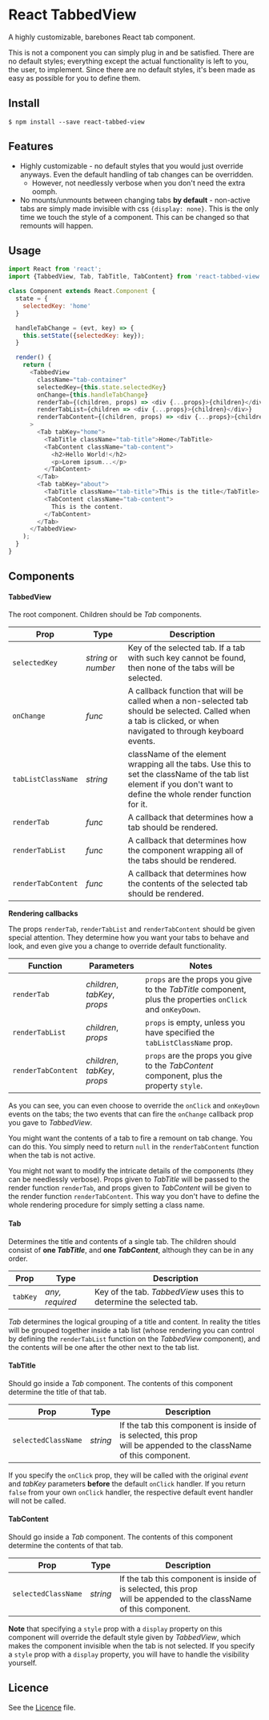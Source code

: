 # React TabbedView

A highly customizable, barebones React tab component.

This is not a component you can simply plug in and be satisfied. There are
no default styles; everything except the actual functionality is left to you,
the user, to implement. Since there are no default styles, it's been made
as easy as possible for you to define them.

## Install

```
$ npm install --save react-tabbed-view
```

## Features

* Highly customizable - no default styles that you would just override anyways.
Even the default handling of tab changes can be overridden.
    * However, not needlessly verbose when you don't need the extra oomph.
* No mounts/unmounts between changing tabs **by default** - non-active tabs are simply
made invisible with css `{display: none}`. This is the only time we touch the style
of a component. This can be changed so that remounts will happen.

## Usage

```js
import React from 'react';
import {TabbedView, Tab, TabTitle, TabContent} from 'react-tabbed-view';

class Component extends React.Component {
  state = {
    selectedKey: 'home'
  }

  handleTabChange = (evt, key) => {
    this.setState({selectedKey: key});
  }

  render() {
    return (
      <TabbedView 
        className="tab-container"
        selectedKey={this.state.selectedKey} 
        onChange={this.handleTabChange}
        renderTab={(children, props) => <div {...props}>{children}</div>}
        renderTabList={children => <div {...props}>{children}</div>}
        renderTabContent={(children, props) => <div {...props}>{children}</div>}
      >
        <Tab tabKey="home">
          <TabTitle className="tab-title">Home</TabTitle>
          <TabContent className="tab-content">
            <h2>Hello World!</h2>
            <p>Lorem ipsum...</p>
          </TabContent>
        </Tab>
        <Tab tabKey="about">
          <TabTitle className="tab-title">This is the title</TabTitle>
          <TabContent className="tab-content">
            This is the content.
          </TabContent>
        </Tab>
      </TabbedView>
    );
  }
}
```

## Components

#### TabbedView

The root component. Children should be *Tab* components.

**Prop**|**Type**|**Description**
--------|--------|---------------
`selectedKey`|*string* or *number*|Key of the selected tab. If a tab with such key cannot be found, then none of the tabs will be selected.
`onChange`|*func*|A callback function that will be called when a non-selected tab should be selected. Called when a tab is clicked, or when navigated to through keyboard events.
`tabListClassName`|*string*|className of the element wrapping all the tabs. Use this to set the className of the tab list element if you don't want to define the whole render function for it.
`renderTab`|*func*|A callback that determines how a tab should be rendered.
`renderTabList`|*func*|A callback that determines how the component wrapping all of the tabs should be rendered.
`renderTabContent`|*func*|A callback that determines how the contents of the selected tab should be rendered.

**Rendering callbacks**

The props `renderTab`, `renderTabList` and `renderTabContent` should be given
special attention. They determine how you want your tabs to behave and look,
and even give you a change to override default functionality.

**Function**|**Parameters**|**Notes**
------------|--------------|---------
`renderTab`|*children*, *tabKey*, *props*|`props` are the props you give to the *TabTitle* component, plus the properties `onClick` and `onKeyDown`.
`renderTabList`|*children*, *props*|`props` is empty, unless you have specified the `tabListClassName` prop.| 
`renderTabContent`|*children*, *tabKey*, *props*|`props` are the props you give to the *TabContent* component, plus the property `style`.

As you can see, you can even choose to override the `onClick` and `onKeyDown` events
on the tabs; the two events that can fire the `onChange` callback prop you gave to
*TabbedView*.

You might want the contents of a tab to fire a remount on tab change. You can do this.
You simply need to return `null` in the `renderTabContent` function when the tab is not active.

You might not want to modify the intricate details of the components (they can be
needlessly verbose). Props given to *TabTitle* will be passed to the render function
`renderTab`, and props given to *TabContent* will be given to the render function
`renderTabContent`. This way you don't have to define the whole rendering procedure
for simply setting a class name.

#### Tab

Determines the title and contents of a single tab. The children should consist of
**one *TabTitle***, and **one *TabContent***, although they can be in any order.

**Prop**|**Type**|**Description**
--------|--------|---------------
`tabKey`|*any, required*|Key of the tab. *TabbedView* uses this to determine the selected tab.

*Tab* determines the logical grouping of a title and content. In reality
the titles will be grouped together inside a tab list (whose rendering you can
control by defining the `renderTabList` function on the *TabbedView* component),
and the contents will be one after the other next to the tab list.

#### TabTitle

Should go inside a *Tab* component.
The contents of this component determine the title of that tab.

**Prop**|**Type**|**Description**
--------|--------|---------------
`selectedClassName`|*string*|If the tab this component is inside of is selected, this prop<br>will be appended to the className of this component.

If you specify the `onClick` prop, they will be called with the original *event* 
and *tabKey* parameters **before** the default `onClick` handler. If you return 
`false` from your own `onClick` handler, the respective default event handler 
will not be called.

#### TabContent

Should go inside a *Tab* component.
The contents of this component determine the contents of that tab.

**Prop**|**Type**|**Description**
--------|--------|---------------
`selectedClassName`|*string*|If the tab this component is inside of is selected, this prop<br>will be appended to the className of this component.

**Note** that specifying a `style` prop with a `display` property on this component 
will override the default style given by *TabbedView*, which makes the component
invisible when the tab is not selected. If you specify a `style` prop with 
a `display` property, you will have to handle the visibility yourself.

## Licence

See the [Licence](LICENCE) file.
